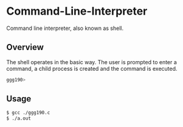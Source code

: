 # Command-Line-Interpreter

Command line interpreter, also known as shell.

## Overview

The shell operates in the basic way. The user is prompted to enter a command, a child process is created and the command is executed.

```bash
ggg190>
```

## Usage

```bash
$ gcc ./ggg190.c
$ ./a.out
```
